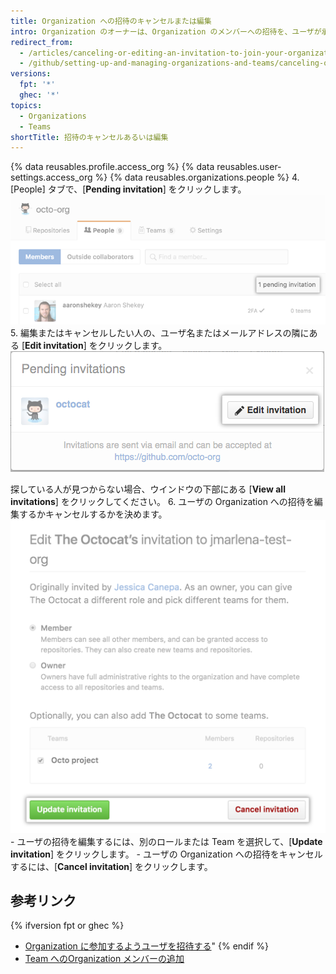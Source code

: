 ```yaml
---
title: Organization への招待のキャンセルまたは編集
intro: Organization のオーナーは、Organization のメンバーへの招待を、ユーザが承認する前ならいつでもキャンセルまたは編集できます。
redirect_from:
  - /articles/canceling-or-editing-an-invitation-to-join-your-organization
  - /github/setting-up-and-managing-organizations-and-teams/canceling-or-editing-an-invitation-to-join-your-organization
versions:
  fpt: '*'
  ghec: '*'
topics:
  - Organizations
  - Teams
shortTitle: 招待のキャンセルあるいは編集
---
```


{% data reusables.profile.access_org %}
{% data reusables.user-settings.access_org %}
{% data reusables.organizations.people %}
4. [People] タブで、[**Pending invitation**] をクリックします。 ![招待の保留リンク](/assets/images/help/organizations/pending-invitation-link.png)
5. 編集またはキャンセルしたい人の、ユーザ名またはメールアドレスの隣にある [**Edit invitation**] をクリックします。 ![招待の編集ボタン](/assets/images/help/organizations/edit-invitation-button.png)

 探している人が見つからない場合、ウインドウの下部にある [**View all invitations**] をクリックしてください。
6. ユーザの Organization への招待を編集するかキャンセルするかを決めます。 ![[Update invitation] ボタンと [Cancel invitation] ボタン](/assets/images/help/organizations/update-cancel-invitation-buttons-for-dotcom-and-2.8.png)
    - ユーザの招待を編集するには、別のロールまたは Team を選択して、[**Update invitation**] をクリックします。
    - ユーザの Organization への招待をキャンセルするには、[**Cancel invitation**] をクリックします。

## 参考リンク

{% ifversion fpt or ghec %}
- [Organization に参加するようユーザを招待する](/articles/inviting-users-to-join-your-organization)"
{% endif %}
- [Team へのOrganization メンバーの追加](/articles/adding-organization-members-to-a-team)

